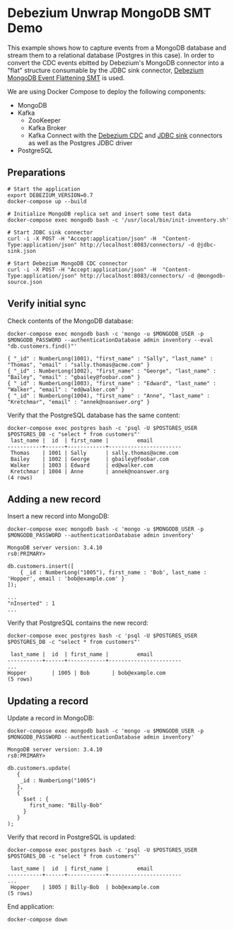 # Debezium Unwrap MongoDB SMT Demo

This example shows how to capture events from a MongoDB database and stream them to a relational database (Postgres in this case).
In order to convert the CDC events ebitted by Debezium's MongoDB connector into a "flat" structure consumable by the JDBC sink connector, [Debezium MongoDB Event Flattening SMT](http://debezium.io/docs/configuration/mongodb-event-flattening/) is used.

We are using Docker Compose to deploy the following components:

* MongoDB
* Kafka
  * ZooKeeper
  * Kafka Broker
  * Kafka Connect with the [Debezium CDC](http://debezium.io/) and [JDBC sink](https://github.com/confluentinc/kafka-connect-jdbc) connectors as well as the Postgres JDBC driver
* PostgreSQL

## Preparations

```shell
# Start the application
export DEBEZIUM_VERSION=0.7
docker-compose up --build

# Initialize MongoDB replica set and insert some test data
docker-compose exec mongodb bash -c '/usr/local/bin/init-inventory.sh'

# Start JDBC sink connector
curl -i -X POST -H "Accept:application/json" -H  "Content-Type:application/json" http://localhost:8083/connectors/ -d @jdbc-sink.json

# Start Debezium MongoDB CDC connector
curl -i -X POST -H "Accept:application/json" -H  "Content-Type:application/json" http://localhost:8083/connectors/ -d @mongodb-source.json
```

## Verify initial sync

Check contents of the MongoDB database:

```shell
docker-compose exec mongodb bash -c 'mongo -u $MONGODB_USER -p $MONGODB_PASSWORD --authenticationDatabase admin inventory --eval "db.customers.find()"'

{ "_id" : NumberLong(1001), "first_name" : "Sally", "last_name" : "Thomas", "email" : "sally.thomas@acme.com" }
{ "_id" : NumberLong(1002), "first_name" : "George", "last_name" : "Bailey", "email" : "gbailey@foobar.com" }
{ "_id" : NumberLong(1003), "first_name" : "Edward", "last_name" : "Walker", "email" : "ed@walker.com" }
{ "_id" : NumberLong(1004), "first_name" : "Anne", "last_name" : "Kretchmar", "email" : "annek@noanswer.org" }
```

Verify that the PostgreSQL database has the same content:

```shell
docker-compose exec postgres bash -c 'psql -U $POSTGRES_USER $POSTGRES_DB -c "select * from customers"'
 last_name |  id  | first_name |         email
-----------+------+------------+-----------------------
 Thomas    | 1001 | Sally      | sally.thomas@acme.com
 Bailey    | 1002 | George     | gbailey@foobar.com
 Walker    | 1003 | Edward     | ed@walker.com
 Kretchmar | 1004 | Anne       | annek@noanswer.org
(4 rows)
```

## Adding a new record

Insert a new record into MongoDB:

```shell
docker-compose exec mongodb bash -c 'mongo -u $MONGODB_USER -p $MONGODB_PASSWORD --authenticationDatabase admin inventory'

MongoDB server version: 3.4.10
rs0:PRIMARY>

db.customers.insert([
    { _id : NumberLong("1005"), first_name : 'Bob', last_name : 'Hopper', email : 'bob@example.com' }
]);

...
"nInserted" : 1
...
```

Verify that PostgreSQL contains the new record:

```shell
docker-compose exec postgres bash -c 'psql -U $POSTGRES_USER $POSTGRES_DB -c "select * from customers"'

 last_name |  id  | first_name |         email
-----------+------+------------+-----------------------
...
Hopper        | 1005 | Bob       | bob@example.com
(5 rows)
```

## Updating a record

Update a record in MongoDB:

```shell
docker-compose exec mongodb bash -c 'mongo -u $MONGODB_USER -p $MONGODB_PASSWORD --authenticationDatabase admin inventory'

MongoDB server version: 3.4.10
rs0:PRIMARY>

db.customers.update(
   {
    _id : NumberLong("1005")
   },
   {
     $set : {
       first_name: "Billy-Bob"
     }
   }
);
```

Verify that record in PostgreSQL is updated:

```shell
docker-compose exec postgres bash -c 'psql -U $POSTGRES_USER $POSTGRES_DB -c "select * from customers"'

 last_name |  id  | first_name |         email
-----------+------+------------+-----------------------
...
 Hopper    | 1005 | Billy-Bob  | bob@example.com
(5 rows)
```

End application:

```shell
docker-compose down
```
